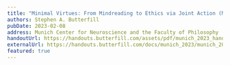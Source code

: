 ```yaml
---
title: "Minimal Virtues: From Mindreading to Ethics via Joint Action (Munich)"
authors: Stephen A. Butterfill
pubDate: 2023-02-08
address: Munich Center for Neuroscience and the Faculty of Philosophy
handoutUrl: https://handouts.butterfill.com/assets/pdf/munich_2023_handout.pdf
externalUrl: https://handouts.butterfill.com/docs/munich_2023/munich_2023/
featured: true
---
```

